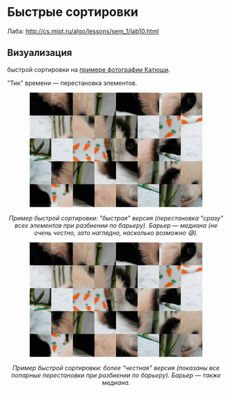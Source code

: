 # Быстрые сортировки

Лаба: http://cs.mipt.ru/algo/lessons/sem_1/lab10.html


## Визуализация

быстрой сортировки на [примере фотографии Катюши](../lab07).

"Тик" времени — перестановка элементов.

<p align="center">
   <a href="https://media.giphy.com/media/v1.Y2lkPTc5MGI3NjExeG0xcmloZGx0eTJrMGpqOTF6NTlyN3pocHRuNGVjczFqZHJleGQydyZlcD12MV9pbnRlcm5hbF9naWZfYnlfaWQmY3Q9Zw/JqlT8MFakmjDRg2oXV/giphy.gif">
     <img src="./images/gif/panda_quick_unfair_50_lossy_35_width_400.gif" alt="Quick Sort View of Moscow Panda Katyusha" title="Katyusha & Quick Sort" />
   </a>
</p>
<p align="center">
  <em>Пример быстрой сортировки: "быстрая" версия (перестановка "сразу" всех элементов при разбиении по барьеру). Барьер — медиана (не очень честно, зато наглядно, насколько возможно 😅).</em>
</p>

<p align="center">
   <a href="https://media.giphy.com/media/v1.Y2lkPTc5MGI3NjExYjd2ZW1tcmlpcHc1Z2RzY200dm03eHJ0cXpmbmloMzBiMjM3aGpyayZlcD12MV9pbnRlcm5hbF9naWZfYnlfaWQmY3Q9Zw/MKDjeCwc39qEUrviim/giphy.gif">
     <img src="./images/gif/panda_quick_50_lossy_35_width_400.gif" alt="Quick Sort View of Moscow Panda Katyusha" title="Katyusha & Quick Sort" />
   </a>
</p>
<p align="center">
  <em>Пример быстрой сортировки: более "честная" версия (показаны все попарные перестановки при разбиении по барьеру). Барьер — также медиана.</em>
</p>
